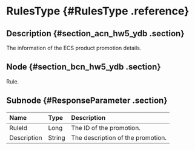 # RulesType {#RulesType .reference}

## Description {#section_acn_hw5_ydb .section}

The information of the ECS product promotion details.

## Node {#section_bcn_hw5_ydb .section}

Rule.

## Subnode {#ResponseParameter .section}

|Name|Type|Description|
|:---|:---|:----------|
|RuleId|Long|The ID of the promotion.|
|Description|String|The description of the promotion.|

